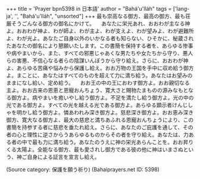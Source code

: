 +++
title = 'Prayer bpn5398 in 日本語'
author = "Bahá'u'lláh"
tags = ['lang-ja', '', "Bahá'u'lláh", "unsorted"]
+++
最も崇高なる御方、最高の御方、最も荘厳そうごんなる御方の御名にかけて。
　あなたに栄光あれ、おおわが主なる神よ。おおわが神よ、わが師よ、わが主よ、わが支えよ、わが望みよ、わが避難所よ、わが光よ。あなたご自身以外のいかなる者も知らない、ひそかに、秘蔵されたあなたの御名により懇願いたします。この書簡を保持する者を、あらゆる惨事や病やまいから、また、すべての邪悪じゃあくな男たちや女たちから守り、悪人らの害悪、不信心なる者らの陰謀いんぼうから守り給え。さらに、おおわが神よ、あらゆる苦痛や悩みから保護し給え。おお万物の王国を手中に収め給う御方よ。まことに、あなたはすべてのものを超えて力に満ち給う。あなたはお望みのままになし給い、定め給う。
　おお王の中の王におわす御方よ。おお親切なる主よ。おお古来の恩恵と恩寵おんちょう、寛大さと賜物たまものの源みなもとなる御方よ。病やまいを癒いやし給う御方よ。不足を満たし給う御方よ。光の中の光である御方よ。すべての光を越える光である御方よ。あらゆる顕示者けんじしゃを明かし給う御方よ。憐あわれみ深き御方よ。慈悲深き御方よ。おお恵み深き御方、寛大なる御方よ、最大の慈悲と満ちあふれる恩寵おんちょうにより、この書簡を持参する者に慈悲を垂たれ給え。さらに、あなたのご庇護を通して、その者の心と理性に逆さからうあらゆるものからその者を守り給え。あなたは、力ある者の中で最も力に満ち給う。あなたのうえに神の栄光あらんことを。おお昇りくる太陽よ。全能なる御方、最も愛されし御方である彼の他に神はいまさぬという、神ご自身による証言を宣言し給え。

(Source category: 保護を願う祈り)
(Bahaiprayers.net ID: 5398)
